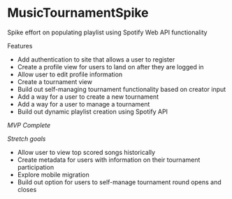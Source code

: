 # MusicTournamentSpike
Spike effort on populating playlist using Spotify Web API functionality

Features
- Add authentication to site that allows a user to register
- Create a profile view for users to land on after they are logged in
- Allow user to edit profile information
- Create a tournament view
- Build out self-managing tournament functionality based on creator input
- Add a way for a user to create a new tournament
- Add a way for a user to manage a tournament
- Build out dynamic playlist creation using Spotify API

*MVP Complete*

*Stretch goals*

- Allow user to view top scored songs historically 
- Create metadata for users with information on their tournament participation
- Explore mobile migration
- Build out option for users to self-manage tournament round opens and closes